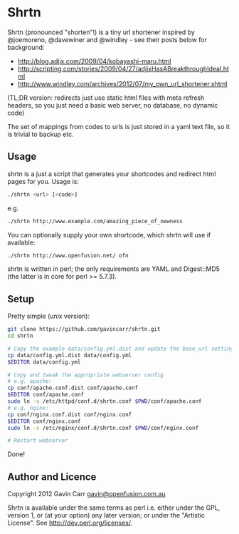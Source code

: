 Shrtn
=====

Shrtn (pronounced "shorten"!) is a tiny url shortener inspired by @joemoreno,
@davewiner and @windley - see their posts below for background:

- http://blog.adjix.com/2009/04/kobayashi-maru.html
- http://scripting.com/stories/2009/04/27/adjixHasABreakthroughIdeaI.html
- http://www.windley.com/archives/2012/07/my_own_url_shortener.shtml

(TL;DR version: redirects just use static html files with meta refresh
headers, so you just need a basic web server, no database, no dynamic code)

The set of mappings from codes to urls is just stored in a yaml text file,
so it is trivial to backup etc.


Usage
-----

shrtn is a just a script that generates your shortcodes and redirect html
pages for you. Usage is:

```bash
./shrtn <url> [<code>]
```

e.g.

```bash
./shrtn http://www.example.com/amazing_piece_of_newness
```

You can optionally supply your own shortcode, which shrtn will use if
available:

```bash
./shrtn http://www.openfusion.net/ ofn
```

shrtn is written in perl; the only requirements are YAML and Digest::MD5
(the latter is in core for perl >= 5.7.3).


Setup
-----

Pretty simple (unix version):

```bash
git clone https://github.com/gavincarr/shrtn.git
cd shrtn

# Copy the example data/config.yml.dist and update the base_url setting
cp data/config.yml.dist data/config.yml
$EDITOR data/config.yml

# Copy and tweak the appropriate webserver config
# e.g. apache:
cp conf/apache.conf.dist conf/apache.conf
$EDITOR conf/apache.conf
sudo ln -s /etc/httpd/conf.d/shrtn.conf $PWD/conf/apache.conf
# e.g. nginx:
cp conf/nginx.conf.dist conf/nginx.conf
$EDITOR conf/nginx.conf
sudo ln -s /etc/nginx/conf.d/shrtn.conf $PWD/conf/nginx.conf

# Restart webserver
```
  
Done!



Author and Licence
------------------

Copyright 2012 Gavin Carr <gavin@openfusion.com.au>

Shrtn is available under the same terms as perl i.e. either under the
GPL, version 1, or (at your option) any later version; or under the
"Artistic License". See http://dev.perl.org/licenses/.

